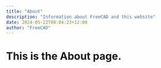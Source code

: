 ```yaml
---
title: "About"
description: "Information about FreeCAD and this website"
date: 2024-05-22T08:04:23+12:00
author: "FreeCAD"
---
```


# This is the About page.

